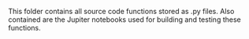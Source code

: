 This folder contains all source code functions stored as .py files. Also contained are the Jupiter notebooks used for building and testing these functions.